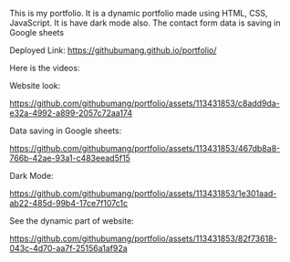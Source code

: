 This is my portfolio. 
It is a dynamic portfolio made using HTML, CSS, JavaScript. It is have dark mode also. The contact form data is saving in Google sheets

Deployed Link: https://githubumang.github.io/portfolio/

Here is the videos:

Website look:

https://github.com/githubumang/portfolio/assets/113431853/c8add9da-e32a-4992-a899-2057c72aa174

Data saving in Google sheets:

https://github.com/githubumang/portfolio/assets/113431853/467db8a8-766b-42ae-93a1-c483eead5f15

Dark Mode:

https://github.com/githubumang/portfolio/assets/113431853/1e301aad-ab22-485d-99b4-17ce7f107c1c

See the dynamic part of website:

https://github.com/githubumang/portfolio/assets/113431853/82f73618-043c-4d70-aa7f-25156a1af92a

